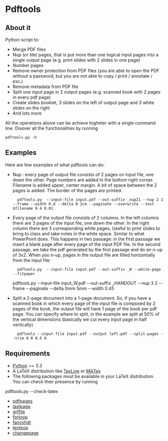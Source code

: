 # Pdftools

## About it
Python script to:

* Merge PDF files
* Nup (or tile) pages, that is put more than one logical input pages into a single output page (e.g. print slides with 2 slides in one page)
* Number pages 
* Remove owner protection from PDF files (you are able to open the PDF without a password, but you are not able to copy / print / annotate / exc.)
* Remove metadata from PDF file
* Split one input page in 2 output pages (e.g. scanned book with 2 pages in every pdf page)
* Create slides booklet, 3 slides on the left of output page and 3 white slides on the right
* And lots more

All the operations above can be achieve togheter with a single command line.
Disover all the functionalities by running

	pdftools.py -h

## Examples
Here are few examples of what pdftools can do:

* Nup : every page of output file consists of 2 pages on input file, one down the other. Page numbers are added in the bottom right corner. Filename is added upper, center margin. A bit of space between the 2 pages is added. The border of the pages are printed.

		pdftools.py  --input-file input.pdf --out-suffix _nup21 --nup 2 1 --frame --width 0.8 --delta 0 2cm --paginate --overwrite --text $filename 0.4 0.01
	
* Every page of the output file consists of 2 columns. In the left columns there are 3 pages of the input file, one down the other. In the right column there are 3 corresponding white pages. Useful to print slides to bring to class and take notes in the white space. Similar to what PowerPoint does. This happens in two passage: in the first passage we insert a blank page after every page of the input PDF file. In the second passage, we take the pdf generated by the first passage and do an n-up of 3x2. When you n-up, pages in the output file are filled horizontally from the input file:

		pdftools.py  --input-file input.pdf --out-suffix _W --white-page --fitpaper
	pdftools.py  --input-file input_W.pdf --out-suffix _HANDOUT --nup 3 2 --frame --paginate --delta 0mm 5mm --width 0.45
	
* Split a 2-page document into a 1-page document. So, if you have a scanned book in which every page of the input file is composed by 2 pages of the book, the output file will have 1 page of the book per pdf page. You can specify where to split, in the example we split at 50% of the vertical dimensions (basically we cut every input page in half vertically)

		pdftools --input-file input.pdf --output left.pdf --split-pages --trim 0 0 0.5 0

## Requirements

* [Python](https://www.python.org/) >= 3.3
* A LaTeX distribution like [TexLive](https://www.tug.org/texlive/) or [MikTex](http://miktex.org/)
* The following packages must be available in your LaTeX distribution. You can check their presence by running

pdftools.py --check-latex

* [pdfpages](https://www.ctan.org/pkg/pdfpages?lang=en)
* [lastpage](https://www.ctan.org/pkg/lastpage)
* [grffile](https://www.ctan.org/pkg/grffile)
* [forloop](https://www.ctan.org/pkg/forloop)
* [fancyhdr](https://www.ctan.org/pkg/fancyhdr?lang=en)
* [textpos](https://www.ctan.org/pkg/textpos)
* [changepage](https://www.ctan.org/pkg/changepage)
